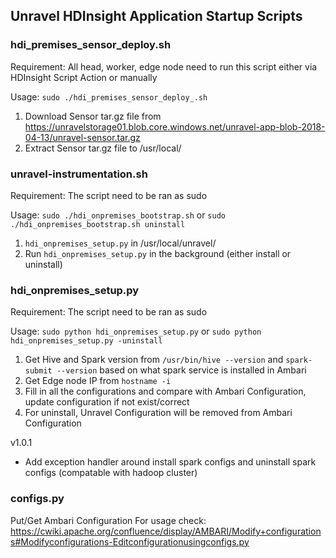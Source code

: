 ## Unravel HDInsight Application Startup Scripts

### hdi_premises_sensor_deploy.sh
Requirement: All head, worker, edge node need to run this script either via HDInsight Script Action or manually

Usage: `sudo ./hdi_premises_sensor_deploy_.sh`
1. Download Sensor tar.gz file from https://unravelstorage01.blob.core.windows.net/unravel-app-blob-2018-04-13/unravel-sensor.tar.gz
2. Extract Sensor tar.gz file to /usr/local/


### unravel-instrumentation.sh
Requirement: The script need to be ran as sudo

Usage: `sudo ./hdi_onpremises_bootstrap.sh` or `sudo ./hdi_onpremises_bootstrap.sh uninstall`
1. `hdi_onpremises_setup.py` in /usr/local/unravel/
2. Run `hdi_onpremises_setup.py` in the background (either install or uninstall)


### hdi_onpremises_setup.py
Requirement: The script need to be ran as sudo

Usage: `sudo python hdi_onpremises_setup.py` or `sudo python hdi_onpremises_setup.py -uninstall`
1. Get Hive and Spark version from `/usr/bin/hive --version` and `spark-submit --version` based on what spark service is installed in Ambari
2. Get Edge node IP from `hostname -i`
3. Fill in all the configurations and compare with Ambari Configuration, update configuration if not exist/correct
4. For uninstall, Unravel Configuration will be removed from Ambari Configuration

v1.0.1
* Add exception handler around install spark configs and uninstall spark configs (compatable with hadoop cluster)

### configs.py
Put/Get Ambari Configuration
For usage check:  https://cwiki.apache.org/confluence/display/AMBARI/Modify+configurations#Modifyconfigurations-Editconfigurationusingconfigs.py
